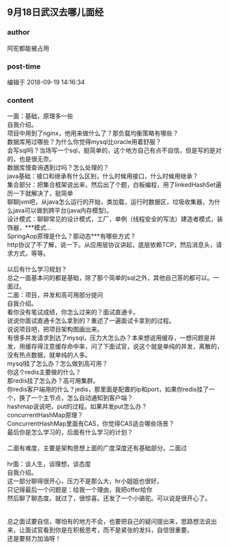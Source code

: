 ## 9月18日武汉去哪儿面经
### author 
阿驼都能被占用
### post-time 

编辑于  2018-09-19 14:16:34
### content 
<div class="post-topic-des nc-post-content">
 <div>
  一面：基础，原理多一些
 </div>
 <div>
  自我介绍。
 </div>
 <div>
  项目中用到了nginx，他用来做什么了？那负载均衡策略有哪些？
  <br/>
 </div>
 <div>
  数据库用过哪些？为什么你觉得mysql比oracle用着舒服？
  <br/>
 </div>
 <div>
  会写sql吗？当场写一个sql，挺简单的，这个地方自己有点不自信，但是写的是对的，也是很无奈。
  <br/>
 </div>
 <div>
  数据库慢查询遇到过吗？怎么处理的？
  <br/>
 </div>
 <div>
  java基础：接口和继承有什么区别，什么时候用接口，什么时候用继承？
  <br/>
 </div>
 <div>
  集合部分：把集合框架说出来，然后出了个题，白板编程，用了linkedHashSet遍历一下就解决了，挺简单
  <br/>
 </div>
 <div>
  聊聊jvm吧，从java怎么运行的开始，类加载，运行时数据区，垃圾收集器，为什么java可以做到跨平台(java内存模型)。
  <br/>
 </div>
 <div>
  设计模式：聊聊常见的设计模式，工厂，单例（线程安全的写法）建造者模式，装饰器，***模式...
  <br/>
 </div>
 <div>
  SpringAop原理是什么？那动态***有哪些方式？
  <br/>
 </div>
 <div>
  http协议了不了解，说一下。从应用层协议讲起，底层依赖TCP，然后消息头，请求方式，等等。
  <br/>
 </div>
 <div>
  <br/>
 </div>
 <div>
  以后有什么学习规划？
  <br/>
 </div>
 <div>
  总之一面基本问的都是基础，除了那个简单的sql之外，其他自己答的都可以。一面过。
 </div>
 <div>
  二面：项目，并发和高可用部分提问
 </div>
 <div>
  自我介绍。
  <br/>
 </div>
 <div>
  看你没有笔试成绩，你怎么过来的？面试直通卡。
  <br/>
 </div>
 <div>
  说说你面试直通卡怎么拿到的？重述了一遍面试卡拿到的过程。
  <br/>
 </div>
 <div>
  说说项目吧，把项目架构图画出来。
  <br/>
 </div>
 <div>
  有很多并发请求到达了mysql，压力大怎么办？本来想说用缓存，一想问题是并发，用缓存得注意缓存命中率，问了下面试官，说这个就是单纯的并发，离散的，没有热点数据，就单纯的人多。
 </div>
 <div>
  mysql挂了怎么办？怎么做到高可用？
  <br/>
 </div>
 <div>
  你这个redis主要做的什么？
  <br/>
 </div>
 <div>
  那redis挂了怎么办？高可用集群。
  <br/>
 </div>
 <div>
  你redis客户端用的什么？jedis，那里面是配置的ip和port，如果你redis挂了一个，换了一个主节点，怎么自动通知到客户端？
  <br/>
 </div>
 <div>
  hashmap说说吧，put的过程。如果并发put怎么办？
  <br/>
 </div>
 <div>
  concurrentHashMap原理？
  <br/>
 </div>
 <div>
  ConcurrentHashMap里面有CAS，你觉得CAS适合哪些场景？
  <br/>
 </div>
 <div>
  最后你是怎么学习的，后面有什么学习的计划？
  <br/>
 </div>
 <div>
  <br/>
 </div>
 <div>
  二面有难度，主要是架构思想上面的广度深度还有基础部分。二面过
  <br/>
 </div>
 <div>
  <br/>
 </div>
 <div>
  hr面：谈人生，谈理想，谈态度
 </div>
 <div>
  自我介绍。
  <br/>
 </div>
 <div>
  这一部分聊得很开心，压力不是那么大，hr小姐姐也很好。
  <br/>
 </div>
 <div>
  只记得最后一个问题是：给我一个理由，我把offer给你
  <br/>
 </div>
 <div>
  然后聊了聊态度。就过了，很惊喜。还发了一个小骆驼。可以说是很开心了。
  <br/>
 </div>
 <div>
  <br/>
 </div>
 <div>
  <br/>
 </div>
 <div>
  总之面试要自信，哪怕有的地方不会，也要把自己的疑问提出来，思路想法说出来，让面试官看到你是在积极思考，而不是紧张的发抖，自信很重要。
 </div>
 <div>
  还是要努力加油呀！
 </div>
</div>
